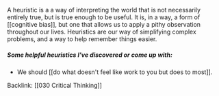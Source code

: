 A heuristic is a a way of interpreting the world that is not necessarily entirely true, but is true enough to be useful. It is, in a way, a form of [[cognitive bias]], but one that allows us to apply a pithy observation throughout our lives. Heuristics are our way of simplifying complex problems, and a way to help remember things easier.






##### Some helpful heuristics I've discovered or come up with:

- We should [[do what doesn't feel like work to you but does to most]].




Backlink: [[030 Critical Thinking]]


